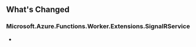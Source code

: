 ## What's Changed

<!-- Please add your release notes in the following format:
- My change description (#PR/#issue)
-->

### Microsoft.Azure.Functions.Worker.Extensions.SignalRService <version>

- <entry>
